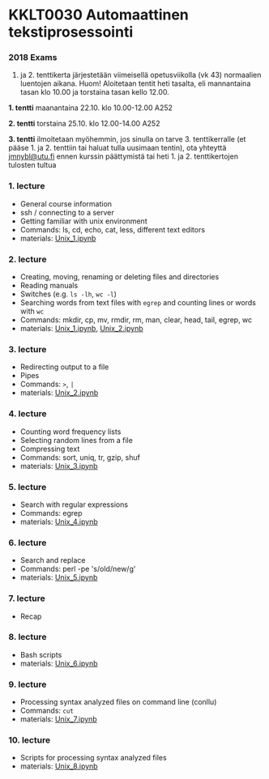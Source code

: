 # KKLT0030 Automaattinen tekstiprosessointi

### 2018 Exams
1. ja 2. tenttikerta järjestetään viimeisellä opetusviikolla (vk 43) normaalien luentojen aikana. Huom! Aloitetaan tentit heti tasalta, eli mannantaina tasan klo 10.00 ja torstaina tasan kello 12.00.

**1. tentti** maanantaina 22.10. klo 10.00-12.00 A252

**2. tentti** torstaina 25.10. klo 12.00-14.00 A252

**3. tentti** ilmoitetaan myöhemmin, jos sinulla on tarve 3. tenttikerralle (et pääse 1. ja 2. tenttiin tai haluat tulla uusimaan tentin), ota yhteyttä jmnybl@utu.fi ennen kurssin päättymistä tai heti 1. ja 2. tenttikertojen tulosten tultua

### 1. lecture
* General course information
* ssh / connecting to a server
* Getting familiar with unix environment
* Commands: ls, cd, echo, cat, less, different text editors
* materials: [Unix_1.ipynb](Unix_1.ipynb)

### 2. lecture
* Creating, moving, renaming or deleting files and directories
* Reading manuals
* Switches (e.g. `ls -lh`, `wc -l`)
* Searching words from text files with `egrep` and counting lines or words with `wc`
* Commands: mkdir, cp, mv, rmdir, rm, man, clear, head, tail, egrep, wc
* materials: [Unix_1.ipynb](Unix_1.ipynb), [Unix_2.ipynb](Unix_2.ipynb)

### 3. lecture
* Redirecting output to a file
* Pipes
* Commands: `>`, `|`
* materials: [Unix_2.ipynb](Unix_2.ipynb)

### 4. lecture
* Counting word frequency lists
* Selecting random lines from a file
* Compressing text
* Commands: sort, uniq, tr, gzip, shuf
* materials: [Unix_3.ipynb](Unix_3.ipynb)

### 5. lecture
* Search with regular expressions
* Commands: egrep
* materials: [Unix_4.ipynb](Unix_4.ipynb)

### 6. lecture
* Search and replace
* Commands: perl -pe 's/old/new/g'
* materials: [Unix_5.ipynb](Unix_5.ipynb)

### 7. lecture
* Recap

### 8. lecture
* Bash scripts
* materials: [Unix_6.ipynb](Unix_6.ipynb)

### 9. lecture
* Processing syntax analyzed files on command line (conllu)
* Commands: `cut`
* materials: [Unix_7.ipynb](Unix_7.ipynb)

### 10. lecture
* Scripts for processing syntax analyzed files
* materials: [Unix_8.ipynb](Unix_8.ipynb)
